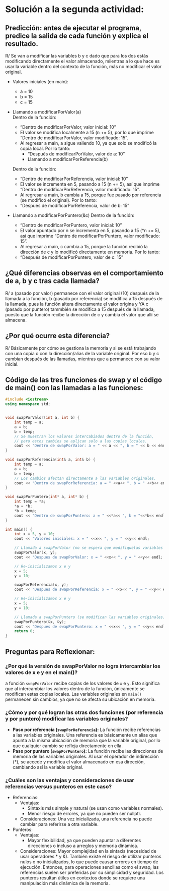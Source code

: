 # Solución a la segunda actividad:
## Predicción: antes de ejecutar el programa, predice la salida de cada función y explica el resultado.
R/ Se van a modificar las variables b y c dado que para los dos estás modificando directamente el valor almacenado, miientras a lo que hace es usar la variable dentro del contexto de la función, más no modificar el valor original. 
- Valores iniciales (en main):  
    - a = 10   
    - b = 15  
    - c = 15  
- Llamando a modificarPorValor(a)  
    Dentro de la función:    
    - “Dentro de modificarPorValor, valor inicial: 10”  
    - El valor se modifica localmente a 15 (n += 5), por lo que imprime “Dentro de modificarPorValor, valor modificado: 15”.    
    - Al regresar a main, a sigue valiendo 10, ya que solo se modificó la copia local. Por lo tanto:   
      - “Después de modificarPorValor, valor de a: 10”  
      - Llamando a modificarPorReferencia(b)
      
    Dentro de la función:
    - “Dentro de modificarPorReferencia, valor inicial: 10”
    - El valor se incrementa en 5, pasando a 15 (n += 5), así que imprime “Dentro de modificarPorReferencia, valor modificado: 15”.
    - Al regresar a main, b cambia a 15, porque fue pasado por referencia (se modificó el original). Por lo tanto:
    - “Después de modificarPorReferencia, valor de b: 15”
- Llamando a modificarPorPuntero(&c)
    Dentro de la función:
    - “Dentro de modificarPorPuntero, valor inicial: 10”
    - El valor apuntado por n se incrementa en 5, pasando a 15 (*n += 5), así que imprime “Dentro de modificarPorPuntero, valor modificado: 15”.
    - Al regresar a main, c cambia a 15, porque la función recibió la dirección de c y lo modificó directamente en memoria. Por lo tanto:
    - “Después de modificarPorPuntero, valor de c: 15”
## ¿Qué diferencias observas en el comportamiento de a, b y c tras cada llamada?
R/ a (pasado por valor) permanece con el valor original (10) después de la llamada a la función, b (pasado por referencia) se modifica a 15 después de la llamada, pues la función altera directamente el valor origina y YA c (pasado por puntero) tammbién se modifica a 15 después de la llamada, puesto que la función recibe la dirección de c y cambia el valor que allí se almacena.  
## ¿Por qué ocurre esta diferencia?
R/ Básicamente por cómo se gestiona la memoria y si se está trabajando con una copia o con la dirección/alias de la variable original. Por eso b y c cambian después de las llamadas, mientras que a permanece con su valor inicial.  
## Código de las tres funciones de swap y el código de main() con las llamadas a las funciones:
``` cpp 
#include <iostream>
using namespace std;


void swapPorValor(int a, int b) {
    int temp = a;
    a = b;
    b = temp;
    // Se muestran los valores intercabiados dentro de la función,
    // pero estos cambios se aplican solo a las copias locales.
    cout << "Dentro de swapPorValor: a = " << a << ", b = " << b << endl;
}

void swapPorReferencia(int& a, int& b) {
    int temp = a;
    a = b;
    b = temp;
    // Los cambios afectan directamente a las variables originales.
    cout << "Dentro de swapPorReferencia: a = " <<a<< ", b = " <<b<< endl;
}

void swapPorPuntero(int* a, int* b) {
    int temp = *a;
    *a = *b;
    *b = temp;
    cout << "Dentro de swapPorPuntero: a = " <<*a<< ", b = "<<*b<< endl;
}

int main() {
    int x = 5, y = 10;
    cout << "Valores iniciales: x = " <<x<< ", y = " <<y<< endl;

    // Llamada a swapPorValor (no se espera que modifiquelas variables originales)
    swapPorValor(x, y);
    cout << "Despues de swapPorValor: x = " <<x<< ", y = " <<y<< endl;

    // Re-inicializamos x e y
    x = 5;
    y = 10;

    swapPorReferencia(x, y);
    cout << "Despues de swapPorReferencia: x = " <<x<< ", y = " <<y<< endl;

    // Re-inicializamos x e y
    x = 5;
    y = 10;

    // Llamada a swapPorPuntero (se modifican las variables originales)
    swapPorPuntero(&x, &y);
    cout << "Despues de swapPorPuntero: x = " <<x<< ", y = " <<y<< endl;
    return 0;
}

```
## Preguntas para Reflexionar:
### ¿Por qué la versión de swapPorValor no logra intercambiar los valores de x e y en el main()?
a función ```swapPorValor``` recibe copias de los valores de ```x``` e ```y```. Esto significa que al intercambiar los valores dentro de la función, únicamente se modifican estas copias locales. Las variables originales en ```main()``` permanecen sin cambios, ya que no se afecta su ubicación en memoria.
### ¿Cómo y por qué logran las otras dos funciones (por referencia y por puntero) modificar las variables originales?
- **Paso por referencia (```swapPorReferencia```):** La función recibe referencias a las variables originales. Una referencia es básicamente un alias que apunta a la misma ubicación de memoria que la variable original, por lo que cualquier cambio se refleja directamente en ella.
- **Paso por puntero (```swapPorPuntero```):** La función recibe las direcciones de memoria de las variables originales. Al usar el operador de indirección (*), se accede y modifica el valor almacenado en esa dirección, cambiando así la variable original.
### ¿Cuáles son las ventajas y consideraciones de usar referencias versus punteros en este caso?
- Referencias:
    - Ventajas:
        - Sintaxis más simple y natural (se usan como variables normales).
        - Menor riesgo de errores, ya que no pueden ser nullptr.
    - Consideraciones: Una vez inicializada, una referencia no puede cambiar para referirse a otra variable.
- Punteros:
    - Ventajas:
        - Mayor flexibilidad, ya que pueden apuntar a diferentes direcciones o incluso a arreglos y memoria dinámica.
    -  Consideraciones: Mayor complejidad en la sintaxis (necesidad de usar operadores * y &). También existe el riesgo de utilizar punteros nulos o no inicializados, lo que puede causar errores en tiempo de ejecución.
Entonces, para operaciones sencillas como el swap, las referencias suelen ser preferidas por su simplicidad y seguridad. Los punteros resultan útiles en contextos donde se requiere una manipulación más dinámica de la memoria.



